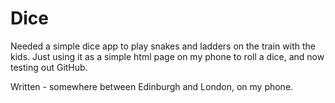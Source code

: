 Dice
====
Needed a simple dice app to play snakes and ladders on the train with the kids.
Just using it as a simple html page on my phone to roll a dice, and now testing out GitHub.

Written - somewhere between Edinburgh and London, on my phone.
